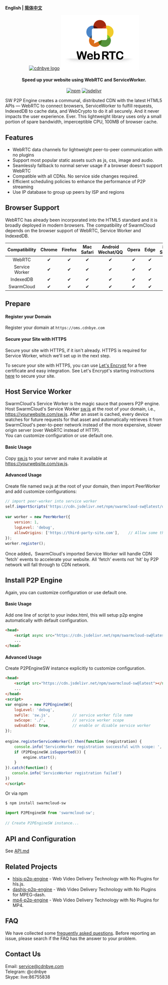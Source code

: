 **English | [简体中文](Readme_zh.md)**

<p align="center">
<a href="" target="_blank" rel="noopener noreferrer"><img width="250" src="https://cdnbye.oss-cn-beijing.aliyuncs.com/pic/cdnbye.png" alt="cdnbye logo"></a>
<a href="" target="_blank" rel="noopener noreferrer"><img width="250" src="./image/webrtc.png" alt="webrtc logo"></a>
</p>
<h4 align="center">Speed up your website using WebRTC and ServiceWorker.</h4>
<p align="center">
  <a href="https://www.npmjs.com/package/swarmcloud-sw"><img src="https://img.shields.io/npm/v/swarmcloud-sw.svg?style=flat" alt="npm"></a>
  <a href="https://www.jsdelivr.com/package/npm/swarmcloud-sw"><img src="https://data.jsdelivr.com/v1/package/npm/swarmcloud-sw/badge" alt="jsdelivr"></a>
</p>

SW P2P Engine creates a communal, distributed CDN with the latest HTML5 APIs — WebRTC to connect browsers, ServiceWorker to fulfill requests, IndexedDB to cache data, and WebCrypto to do it all securely. And it never impacts the user experience. Ever. This lightweight library uses only a small portion of spare bandwidth, imperceptible CPU, 100MB of browser cache. 

## Features
- WebRTC data channels for lightweight peer-to-peer communication with no plugins
- Support most popular static assets such as js, css, image and audio.
- Seamlessly fallback to normal server usage if a browser doesn't support WebRTC
- Compatible with all CDNs. No service side changes required.
- Efficient scheduling policies to enhance the performance of P2P streaming
- Use IP database to group up peers by ISP and regions

## Browser Support
WebRTC has already been incorporated into the HTML5 standard and it is broadly deployed in modern browsers. The compatibility of SwarmCloud depends on the browser support of WebRTC, Service Worker and IndexedDB.

 Compatibility|Chrome | Firefox | Mac Safari| Android Wechat/QQ | Opera | Edge | iOS Safari | IE |  
:-: | :-: | :-: | :-: | :-: | :-: | :-:| :-:| :-:
WebRTC | ✔ | ✔ | ✔ | ✔ | ✔ | ✔ | ✔ | ❌ |
Service Worker | ✔ | ✔ | ✔ | ✔ | ✔ | ✔ | ✔ | ❌ |
IndexedDB | ✔ | ✔ | ✔ | ✔ | ✔ | ✔ | ✔ | ❌ |
SwarmCloud | ✔ | ✔ | ✔ | ✔ | ✔ | ✔ | ✔ | ❌ |

## Prepare

#### Register your Domain
Register your domain at `https://oms.cdnbye.com`

#### Secure your Site with HTTPS
Secure your site with HTTPS, if it isn't already. HTTPS is required for Service Worker, which we'll set up in the next step.

To secure your site with HTTPS, you can use [Let's Encrypt](https://letsencrypt.org/) for a free certificate and easy integration. See Let's Encrypt's starting instructions [here](https://letsencrypt.org/getting-started/) to secure your site.

## Host Service Worker
SwarmCloud's Service Worker is the magic sauce that powers P2P engine.
Host SwarmCloud's Service Worker [sw.js](./dist/sw.js) at the root of your domain, i.e., https://yourwebsite.com/sw.js. After an asset is cached, every device watches for future requests for that asset and automatically retrieves it from SwarmCloud's peer-to-peer network instead of the more expensive, slower origin server (over WebRTC instead of HTTP).
<br>
You can customize configuration or use default one.

#### Basic Usage
Copy [sw.js](./dist/sw.js) to your server and make it available at https://yourwebsite.com/sw.js.

#### Advanced Usage
Create file named sw.js at the root of your domain, then import PeerWorker and add customize configurations:
```javascript
// import peer-worker into service worker
self.importScripts('https://cdn.jsdelivr.net/npm/swarmcloud-sw@latest/dist/peer-worker.min.js');

var worker = new PeerWorker({
    version: 1,
    logLevel: 'debug',
    allowOrigins: ['https://third-party-site.com'],    // Allow some third party origins to request from p2p
});
worker.register();
```
Once added，SwarmCloud's imported Service Worker will handle CDN 'fetch' events to accelerate your website. All 'fetch' events not 'hit' by P2P network will fall through to CDN network.

## Install P2P Engine 
Again, you can customize configuration or use default one.
#### Basic Usage
Add one line of script to your index.html, this will setup p2p engine automatically with default configuration.
```html
<head>
    <script async src="https://cdn.jsdelivr.net/npm/swarmcloud-sw@latest?auto=true"></script>
    ...
</head>
```

#### Advanced Usage
Create P2PEngineSW instance explicitly to customize configuration.
```html
<head>
    <script src="https://cdn.jsdelivr.net/npm/swarmcloud-sw@latest"></script>
    ...
</head>
<script>
var engine = new P2PEngineSW({
    logLevel: 'debug',
    swFile: 'sw.js',          // service worker file name
    swScope: './',            // service worker scope
    swEnabled: true,          // enable or disable service worker
});

engine.registerServiceWorker().then(function (registration) {
    console.info('ServiceWorker registration successful with scope: ', registration.scope);
    if (P2PEngineSW.isSupported()) {
        engine.start();
    }
}).catch(function() {
   console.info('ServiceWorker registration failed')
})
</script>
```
Or via npm
```bash
$ npm install swarmcloud-sw
```
```javascript
import P2PEngineSW from 'swarmcloud-sw';

// Create P2PEngineSW instance...
```

## API and Configuration
See [API.md](https://www.cdnbye.com/en/views/sw/API.html)

## Related Projects
- [hlsjs-p2p-engine](https://github.com/cdnbye/hlsjs-p2p-engine) - Web Video Delivery Technology with No Plugins for hls.js.
- [dashjs-p2p-engine](https://github.com/cdnbye/dashjs-p2p-engine) - Web Video Delivery Technology with No Plugins for MPEG-dash.
- [mp4-p2p-engine](https://github.com/cdnbye/mp4-p2p-engine) - Web Video Delivery Technology with No Plugins for MP4.

## FAQ
We have collected some [frequently asked questions](https://www.hdtvcloud.com/en/views/FAQ.html). Before reporting an issue, please search if the FAQ has the answer to your problem.

## Contact Us
Email: service@cdnbye.com
<br>
Telegram: @cdnbye
<br>
Skype: live:86755838




